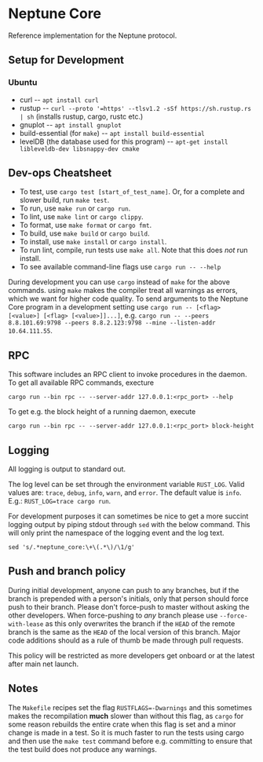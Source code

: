 # Neptune Core

Reference implementation for the Neptune protocol.

## Setup for Development
### Ubuntu
 - curl -- `apt install curl`
 - rustup -- `curl --proto '=https' --tlsv1.2 -sSf https://sh.rustup.rs | sh` (installs rustup, cargo, rustc etc.)
 - gnuplot -- `apt install gnuplot`
 - build-essential (for `make`) -- `apt install build-essential`
 - levelDB (the database used for this program) -- `apt-get install libleveldb-dev libsnappy-dev cmake`

## Dev-ops Cheatsheet

 - To test, use `cargo test [start_of_test_name]`. Or, for a complete and slower build, run `make test`.
 - To run, use `make run` or `cargo run`.
 - To lint, use `make lint` or `cargo clippy`.
 - To format, use `make format` or `cargo fmt`.
 - To build, use `make build` or `cargo build`.
 - To install, use `make install` or `cargo install`.
 - To run lint, compile, run tests use `make all`. Note that this does *not* run install.
 - To see available command-line flags use `cargo run -- --help`

During development you can use `cargo` instead of `make` for the above commands. using `make` makes the compiler treat all warnings as errors, which we want for higher code quality. To send arguments to the Neptune Core program in a development setting use `cargo run -- [<flag> [<value>] [<flag> [<value>]]...]`, e.g. `cargo run -- --peers 8.8.101.69:9798 --peers 8.8.2.123:9798 --mine --listen-addr 10.64.111.55`.

## RPC
This software includes an RPC client to invoke procedures in the daemon. To get all available RPC commands, execture 
```
cargo run --bin rpc -- --server-addr 127.0.0.1:<rpc_port> --help
```

To get e.g. the block height of a running daemon, execute
```
cargo run --bin rpc -- --server-addr 127.0.0.1:<rpc_port> block-height
```

## Logging
All logging is output to standard out.

The log level can be set through the environment variable `RUST_LOG`. Valid values are: `trace`, `debug`, `info`, `warn`, and `error`. The default value is `info`. E.g.: `RUST_LOG=trace cargo run`.

For development purposes it can sometimes be nice to get a more succint logging output by piping stdout through `sed` with the below command. This will only print the namespace of the logging event and the log text.
```
sed 's/.*neptune_core:\+\(.*\)/\1/g'
```

## Push and branch policy
During initial development, anyone can push to any branches, but if the branch is prepended with a person's initials, only that person should force push to their branch. Please don't force-push to master without asking the other developers. When force-pushing to *any* branch please use `--force-with-lease` as this only overwrites the branch if the `HEAD` of the remote branch is the same as the `HEAD` of the local version of this branch. Major code additions should as a rule of thumb be made through pull requests.

This policy will be restricted as more developers get onboard or at the latest after main net launch.

## Notes
The `Makefile` recipes set the flag `RUSTFLAGS=-Dwarnings` and this sometimes makes the recompilation **much** slower than without this flag, as `cargo` for some reason rebuilds the entire crate when this flag is set and a minor change is made in a test. So it is much faster to run the tests using cargo and then use the `make test` command before e.g. committing to ensure that the test build does not produce any warnings.
